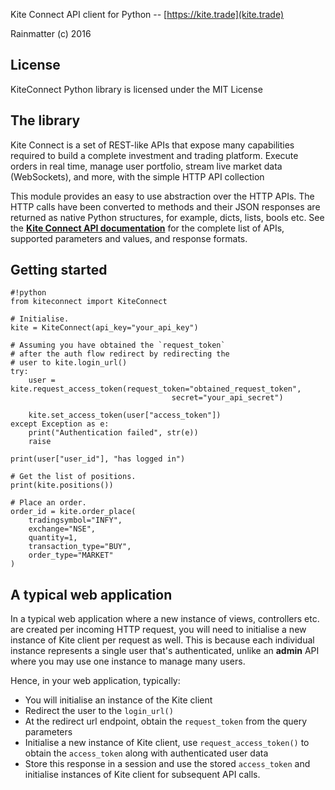 Kite Connect API client for Python -- [https://kite.trade](kite.trade)

Rainmatter (c) 2016

License
-------
KiteConnect Python library is licensed under the MIT License

The library
-----------
Kite Connect is a set of REST-like APIs that expose
many capabilities required to build a complete
investment and trading platform. Execute orders in
real time, manage user portfolio, stream live market
data (WebSockets), and more, with the simple HTTP API collection

This module provides an easy to use abstraction over the HTTP APIs.
The HTTP calls have been converted to methods and their JSON responses
are returned as native Python structures, for example, dicts, lists, bools etc.
See the **[Kite Connect API documentation](https://kite.trade/docs/connect/v1/)**
for the complete list of APIs, supported parameters and values, and response formats.

Getting started
---------------
	#!python
	from kiteconnect import KiteConnect

	# Initialise.
	kite = KiteConnect(api_key="your_api_key")

	# Assuming you have obtained the `request_token`
	# after the auth flow redirect by redirecting the
	# user to kite.login_url()
	try:
		user = kite.request_access_token(request_token="obtained_request_token",
										secret="your_api_secret")

		kite.set_access_token(user["access_token"])
	except Exception as e:
		print("Authentication failed", str(e))
		raise

	print(user["user_id"], "has logged in")

	# Get the list of positions.
	print(kite.positions())

	# Place an order.
	order_id = kite.order_place(
		tradingsymbol="INFY",
		exchange="NSE",
		quantity=1,
		transaction_type="BUY",
		order_type="MARKET"
	)


A typical web application
-------------------------
In a typical web application where a new instance of
views, controllers etc. are created per incoming HTTP
request, you will need to initialise a new instance of
Kite client per request as well. This is because each
individual instance represents a single user that's
authenticated, unlike an **admin** API where you may
use one instance to manage many users.

Hence, in your web application, typically:

- You will initialise an instance of the Kite client
- Redirect the user to the `login_url()`
- At the redirect url endpoint, obtain the
`request_token` from the query parameters
- Initialise a new instance of Kite client,
use `request_access_token()` to obtain the `access_token`
along with authenticated user data
- Store this response in a session and use the
stored `access_token` and initialise instances
of Kite client for subsequent API calls.
